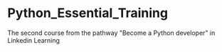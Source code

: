 # Python_Essential_Training
The second course from the pathway "Become a Python developer" in Linkedin Learning
